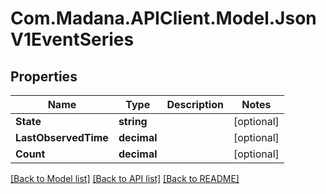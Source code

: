 
# Com.Madana.APIClient.Model.JsonV1EventSeries

## Properties

Name | Type | Description | Notes
------------ | ------------- | ------------- | -------------
**State** | **string** |  | [optional] 
**LastObservedTime** | **decimal** |  | [optional] 
**Count** | **decimal** |  | [optional] 

[[Back to Model list]](../README.md#documentation-for-models)
[[Back to API list]](../README.md#documentation-for-api-endpoints)
[[Back to README]](../README.md)

